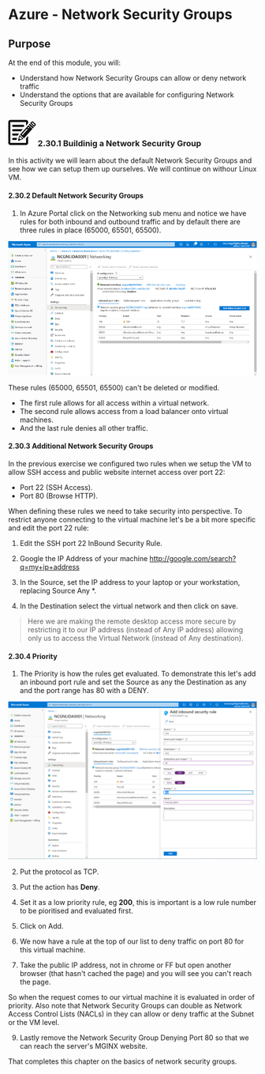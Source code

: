 # Azure - Network Security Groups

## Purpose

At the end of this module, you will:
* Understand how Network Security Groups can allow or deny network traffic
* Understand the options that are available for configuring Network Security Groups


### ![Buildinig a Network Security Group][activity] 2.30.1 Buildinig a Network Security Group

In this activity we will learn about the default Network Security Groups and see how we can setup them up ourselves. We will continue on withour Linux VM.

#### 2.30.2 Default Network Security Groups

1. In Azure Portal click on the Networking sub menu and notice we have rules for both inbound and outbound traffic and by default there are three rules in place (65000, 65501, 65500).

![Network Security Groups](../images/AddPort80.png)

These rules  (65000, 65501, 65500) can't be deleted or modified.

* The first rule allows for all access within a virtual network.
* The second rule allows access from a load balancer onto virtual machines.
* And the last rule denies all other traffic.

#### 2.30.3 Additional Network Security Groups

In the previous exercise we configured two rules when we setup the VM to allow SSH access and public website internet access over port 22:

* Port 22 (SSH Access).
* Port 80 (Browse HTTP).

When defining these rules we need to take security into perspective. To restrict anyone connecting to the virtual machine let's be a bit more specific and edit the port 22 rule: 

1. Edit the SSH port 22 InBound Security Rule.

1. Google the IP Address of your machine http://google.com/search?q=my+ip+address

1. In the Source, set the IP address to your laptop or your workstation, replacing Source Any *.

1. In the Destination select the virtual network and then click on save.

> Here we are making the remote desktop access more secure by restricting it to our IP address (instead of Any IP address) allowing only us to access the Virtual Network (instead of Any destination).

#### 2.30.4 Priority

1. The Priority is how the rules get evaluated. To demonstrate this let's add an inbound port rule and set the Source as any the Destination as any and the port range has 80 with a DENY.

![Network Security Groups](../images/AddPort80-2.png)

2. Put the protocol as TCP.

3. Put the action has **Deny**.

4. Set it as a low priority rule, eg **200**, this is important is a low rule number to be pioritised and evaluated first. 

5. Click on Add.

6. We now have a rule at the top of our list to deny traffic on port 80 for this virtual machine.

7. Take the public IP address, not in chrome or FF but open another browser (that hasn't cached the page) and you will see you can't reach the page.

So when the request comes to our virtual machine it is evaluated in order of priority. Also note that Network Security Groups can double as Network Access Control Lists (NACLs) in they can allow or deny traffic at the Subnet or the VM level.

9. Lastly remove the Network Security Group Denying Port 80 so that we can reach the server's MGINX website.

That completes this chapter on the basics of network security groups.


[activity]: ../icons/activity.png "Workshop Activity!"
[discussion]: ../icons/discussion.png "Team Discussion!"
[reading]: ../icons/reading.png "Further Reading!"
